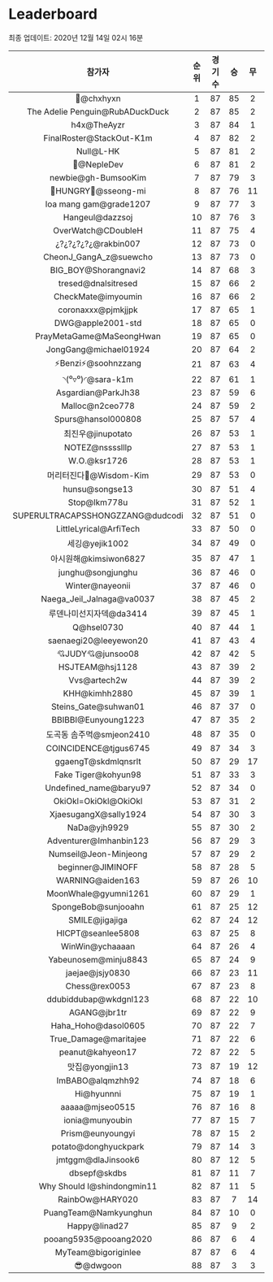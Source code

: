 # Leaderboard
최종 업데이트: 2020년 12월 14일 02시 16분




| 참가자 | 순위 | 경기수 | 승 | 무 | 패 | 승점 |
|:---:|:---:|:---:|:---:|:---:|:---:|:---:|
| 👑@chxhyxn | 1 | 87 | 85 | 2 | 0 | 257 |
| The Adelie Penguin@RubADuckDuck | 2 | 87 | 85 | 2 | 0 | 257 |
| h4x@TheAyzr | 3 | 87 | 84 | 1 | 2 | 253 |
| FinalRoster@StackOut-K1m | 4 | 87 | 82 | 2 | 3 | 248 |
| Null@L-HK | 5 | 87 | 81 | 2 | 4 | 245 |
| 🥈@NepleDev | 6 | 87 | 81 | 2 | 4 | 245 |
| newbie@gh-BumsooKim | 7 | 87 | 79 | 3 | 5 | 240 |
| 🍗HUNGRY🍗@sseong-mi | 8 | 87 | 76 | 11 | 0 | 239 |
| loa mang gam@grade1207 | 9 | 87 | 77 | 3 | 7 | 234 |
| Hangeul@dazzsoj | 10 | 87 | 76 | 3 | 8 | 231 |
| OverWatch@CDoubleH | 11 | 87 | 75 | 4 | 8 | 229 |
| ¿?¿?¿?¿?¿@rakbin007 | 12 | 87 | 73 | 0 | 14 | 219 |
| CheonJ_GangA_z@suewcho | 13 | 87 | 73 | 0 | 14 | 219 |
| BIG_BOY@Shorangnavi2 | 14 | 87 | 68 | 3 | 16 | 207 |
| tresed@dnalsitresed | 15 | 87 | 66 | 2 | 19 | 200 |
| CheckMate@imyoumin | 16 | 87 | 66 | 2 | 19 | 200 |
| coronaxxx@pjmkjjpk | 17 | 87 | 65 | 1 | 21 | 196 |
| DWG@apple2001-std | 18 | 87 | 65 | 0 | 22 | 195 |
| PrayMetaGame@MaSeongHwan | 19 | 87 | 65 | 0 | 22 | 195 |
| JongGang@michael01924 | 20 | 87 | 64 | 2 | 21 | 194 |
| ⚡Benzi⚡@soohnzzang | 21 | 87 | 63 | 4 | 20 | 193 |
| ◝(⁰▿⁰)◜@sara-k1m | 22 | 87 | 61 | 1 | 25 | 184 |
| Asgardian@ParkJh38 | 23 | 87 | 59 | 6 | 22 | 183 |
| Malloc@n2ceo778 | 24 | 87 | 59 | 2 | 26 | 179 |
| Spurs@hansol000808 | 25 | 87 | 57 | 4 | 26 | 175 |
| 최진우@jinupotato | 26 | 87 | 53 | 1 | 33 | 160 |
| NOTEZ@nsssslllp | 27 | 87 | 53 | 1 | 33 | 160 |
| W.O.@ksr1726 | 28 | 87 | 53 | 1 | 33 | 160 |
| 머리터진다🤯@Wisdom-Kim | 29 | 87 | 53 | 0 | 34 | 159 |
| hunsu@songse13 | 30 | 87 | 51 | 4 | 32 | 157 |
| Stop@lkm778u | 31 | 87 | 52 | 1 | 34 | 157 |
| SUPERULTRACAPSSHONGZZANG@dudcodi | 32 | 87 | 51 | 0 | 36 | 153 |
| LittleLyrical@ArfiTech | 33 | 87 | 50 | 0 | 37 | 150 |
| 세깅@yejik1002 | 34 | 87 | 49 | 0 | 38 | 147 |
| 아시원해@kimsiwon6827 | 35 | 87 | 47 | 1 | 39 | 142 |
| junghu@songjunghu | 36 | 87 | 46 | 0 | 41 | 138 |
| Winter@nayeonii | 37 | 87 | 46 | 0 | 41 | 138 |
| Naega_Jeil_Jalnaga@va0037 | 38 | 87 | 45 | 2 | 40 | 137 |
| 루덴나미선지자덱@da3414 | 39 | 87 | 45 | 1 | 41 | 136 |
| Q@hsel0730 | 40 | 87 | 44 | 1 | 42 | 133 |
| saenaegi20@leeyewon20 | 41 | 87 | 43 | 4 | 40 | 133 |
| 💘JUDY💘@junsoo08 | 42 | 87 | 42 | 5 | 40 | 131 |
| HSJTEAM@hsj1128 | 43 | 87 | 39 | 2 | 46 | 119 |
| Vvs@artech2w | 44 | 87 | 39 | 2 | 46 | 119 |
| KHH@kimhh2880 | 45 | 87 | 39 | 1 | 47 | 118 |
| Steins_Gate@suhwan01 | 46 | 87 | 37 | 0 | 50 | 111 |
| BBIBBI@Eunyoung1223 | 47 | 87 | 35 | 2 | 50 | 107 |
| 도곡동 솜주먹@smjeon2410 | 48 | 87 | 35 | 0 | 52 | 105 |
| COINCIDENCE@tjgus6745 | 49 | 87 | 34 | 3 | 50 | 105 |
| ggaengT@skdmlqnsrlt | 50 | 87 | 29 | 17 | 41 | 104 |
| Fake Tiger@kohyun98 | 51 | 87 | 33 | 3 | 51 | 102 |
| Undefined_name@baryu97 | 52 | 87 | 34 | 0 | 53 | 102 |
| OkiOkl=OkiOkl@OkiOkl | 53 | 87 | 31 | 2 | 54 | 95 |
| XjaesugangX@sally1924 | 54 | 87 | 30 | 3 | 54 | 93 |
| NaDa@yjh9929 | 55 | 87 | 30 | 2 | 55 | 92 |
| Adventurer@Imhanbin123 | 56 | 87 | 29 | 3 | 55 | 90 |
| Numseil@Jeon-Minjeong | 57 | 87 | 29 | 2 | 56 | 89 |
| beginner@JIMINOFF | 58 | 87 | 28 | 5 | 54 | 89 |
| WARNING@aiden163 | 59 | 87 | 26 | 10 | 51 | 88 |
| MoonWhale@gyumni1261 | 60 | 87 | 29 | 1 | 57 | 88 |
| SpongeBob@sunjooahn | 61 | 87 | 25 | 12 | 50 | 87 |
| SMILE@jigajiga | 62 | 87 | 24 | 12 | 51 | 84 |
| HICPT@seanlee5808 | 63 | 87 | 25 | 8 | 54 | 83 |
| WinWin@ychaaaan | 64 | 87 | 26 | 4 | 57 | 82 |
| Yabeunosem@minju8843 | 65 | 87 | 24 | 9 | 54 | 81 |
| jaejae@jsjy0830 | 66 | 87 | 23 | 11 | 53 | 80 |
| Chess@rex0053 | 67 | 87 | 23 | 8 | 56 | 77 |
| ddubiddubap@wkdgnl123 | 68 | 87 | 22 | 10 | 55 | 76 |
| AGANG@jbr1tr | 69 | 87 | 22 | 9 | 56 | 75 |
| Haha_Hoho@dasol0605 | 70 | 87 | 22 | 7 | 58 | 73 |
| True_Damage@maritajee | 71 | 87 | 22 | 6 | 59 | 72 |
| peanut@kahyeon17 | 72 | 87 | 22 | 5 | 60 | 71 |
| 맛집@yongjin13 | 73 | 87 | 19 | 12 | 56 | 69 |
| ImBABO@alqmzhh92 | 74 | 87 | 18 | 6 | 63 | 60 |
| Hi@hyunnni | 75 | 87 | 19 | 1 | 67 | 58 |
| aaaaa@mjseo0515 | 76 | 87 | 16 | 8 | 63 | 56 |
| ionia@munyoubin | 77 | 87 | 15 | 7 | 65 | 52 |
| Prism@eunyoungyi | 78 | 87 | 15 | 2 | 70 | 47 |
| potato@donghyuckpark | 79 | 87 | 14 | 3 | 70 | 45 |
| jmtggm@dlaJinsook6 | 80 | 87 | 12 | 5 | 70 | 41 |
| dbsepf@skdbs | 81 | 87 | 11 | 7 | 69 | 40 |
| Why Should I@shindongmin11 | 82 | 87 | 11 | 5 | 71 | 38 |
| RainbOw@HARY020 | 83 | 87 | 7 | 14 | 66 | 35 |
| PuangTeam@Namkyunghun | 84 | 87 | 10 | 0 | 77 | 30 |
| Happy@linad27 | 85 | 87 | 9 | 2 | 76 | 29 |
| pooang5935@pooang2020 | 86 | 87 | 6 | 4 | 77 | 22 |
| MyTeam@bigoriginlee | 87 | 87 | 6 | 4 | 77 | 22 |
| 😎@dwgoon | 88 | 87 | 3 | 3 | 81 | 12 |